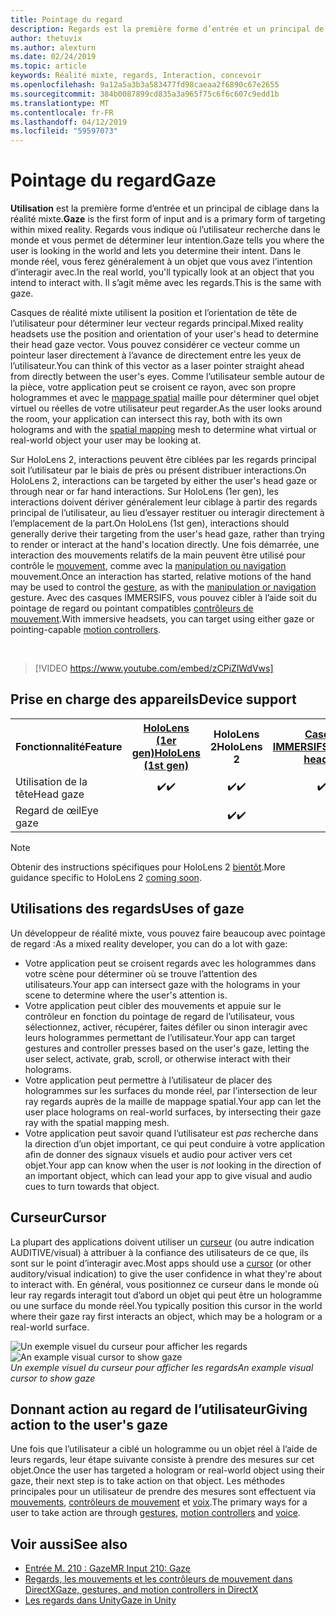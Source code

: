 ```yaml
---
title: Pointage du regard
description: Regards est la première forme d’entrée et un principal de ciblage dans la réalité mixte.
author: thetuvix
ms.author: alexturn
ms.date: 02/24/2019
ms.topic: article
keywords: Réalité mixte, regards, Interaction, concevoir
ms.openlocfilehash: 9a12a5a3b3a583477fd98caeaa2f6890c67e2655
ms.sourcegitcommit: 384b0087899cd835a3a965f75c6f6c607c9edd1b
ms.translationtype: MT
ms.contentlocale: fr-FR
ms.lasthandoff: 04/12/2019
ms.locfileid: "59597073"
---
```

# <a name="gaze"></a><span data-ttu-id="5feed-104">Pointage du regard</span><span class="sxs-lookup"><span data-stu-id="5feed-104">Gaze</span></span>

<span data-ttu-id="5feed-105">**Utilisation** est la première forme d’entrée et un principal de ciblage dans la réalité mixte.</span><span class="sxs-lookup"><span data-stu-id="5feed-105">**Gaze** is the first form of input and is a primary form of targeting within mixed reality.</span></span> <span data-ttu-id="5feed-106">Regards vous indique où l’utilisateur recherche dans le monde et vous permet de déterminer leur intention.</span><span class="sxs-lookup"><span data-stu-id="5feed-106">Gaze tells you where the user is looking in the world and lets you determine their intent.</span></span> <span data-ttu-id="5feed-107">Dans le monde réel, vous ferez généralement à un objet que vous avez l’intention d’interagir avec.</span><span class="sxs-lookup"><span data-stu-id="5feed-107">In the real world, you'll typically look at an object that you intend to interact with.</span></span> <span data-ttu-id="5feed-108">Il s’agit même avec les regards.</span><span class="sxs-lookup"><span data-stu-id="5feed-108">This is the same with gaze.</span></span>

<span data-ttu-id="5feed-109">Casques de réalité mixte utilisent la position et l’orientation de tête de l’utilisateur pour déterminer leur vecteur regards principal.</span><span class="sxs-lookup"><span data-stu-id="5feed-109">Mixed reality headsets use the position and orientation of your user's head to determine their head gaze vector.</span></span> <span data-ttu-id="5feed-110">Vous pouvez considérer ce vecteur comme un pointeur laser directement à l’avance de directement entre les yeux de l’utilisateur.</span><span class="sxs-lookup"><span data-stu-id="5feed-110">You can think of this vector as a laser pointer straight ahead from directly between the user's eyes.</span></span> <span data-ttu-id="5feed-111">Comme l’utilisateur semble autour de la pièce, votre application peut se croisent ce rayon, avec son propre hologrammes et avec le [mappage spatial](spatial-mapping.md) maille pour déterminer quel objet virtuel ou réelles de votre utilisateur peut regarder.</span><span class="sxs-lookup"><span data-stu-id="5feed-111">As the user looks around the room, your application can intersect this ray, both with its own holograms and with the [spatial mapping](spatial-mapping.md) mesh to determine what virtual or real-world object your user may be looking at.</span></span>

<span data-ttu-id="5feed-112">Sur HoloLens 2, interactions peuvent être ciblées par les regards principal soit l’utilisateur par le biais de près ou présent distribuer interactions.</span><span class="sxs-lookup"><span data-stu-id="5feed-112">On HoloLens 2, interactions can be targeted by either the user's head gaze or through near or far hand interactions.</span></span>  <span data-ttu-id="5feed-113">Sur HoloLens (1er gen), les interactions doivent dériver généralement leur ciblage à partir des regards principal de l’utilisateur, au lieu d’essayer restituer ou interagir directement à l’emplacement de la part.</span><span class="sxs-lookup"><span data-stu-id="5feed-113">On HoloLens (1st gen), interactions should generally derive their targeting from the user's head gaze, rather than trying to render or interact at the hand's location directly.</span></span> <span data-ttu-id="5feed-114">Une fois démarrée, une interaction des mouvements relatifs de la main peuvent être utilisé pour contrôle le [mouvement](gestures.md), comme avec la [manipulation ou navigation](gestures.md#composite-gestures) mouvement.</span><span class="sxs-lookup"><span data-stu-id="5feed-114">Once an interaction has started, relative motions of the hand may be used to control the [gesture](gestures.md), as with the [manipulation or navigation](gestures.md#composite-gestures) gesture.</span></span> <span data-ttu-id="5feed-115">Avec des casques IMMERSIFS, vous pouvez cibler à l’aide soit du pointage de regard ou pointant compatibles [contrôleurs de mouvement](motion-controllers.md).</span><span class="sxs-lookup"><span data-stu-id="5feed-115">With immersive headsets, you can target using either gaze or pointing-capable [motion controllers](motion-controllers.md).</span></span>

<br>

>[!VIDEO https://www.youtube.com/embed/zCPiZlWdVws]

## <a name="device-support"></a><span data-ttu-id="5feed-116">Prise en charge des appareils</span><span class="sxs-lookup"><span data-stu-id="5feed-116">Device support</span></span>

<table>
<tr>
<th><span data-ttu-id="5feed-117">Fonctionnalité</span><span class="sxs-lookup"><span data-stu-id="5feed-117">Feature</span></span></th><th style="width:150px"> <span data-ttu-id="5feed-118"><a href="hololens-hardware-details.md">HoloLens (1er gen)</a></span><span class="sxs-lookup"><span data-stu-id="5feed-118"><a href="hololens-hardware-details.md">HoloLens (1st gen)</a></span></span></th><th style="width:150px"><span data-ttu-id="5feed-119">HoloLens 2</span><span class="sxs-lookup"><span data-stu-id="5feed-119">HoloLens 2</span></span></th><th style="width:150px"> <span data-ttu-id="5feed-120"><a href="immersive-headset-hardware-details.md">Casques IMMERSIFS</a></span><span class="sxs-lookup"><span data-stu-id="5feed-120"><a href="immersive-headset-hardware-details.md">Immersive headsets</a></span></span></th>
</tr><tr>
<td> <span data-ttu-id="5feed-121">Utilisation de la tête</span><span class="sxs-lookup"><span data-stu-id="5feed-121">Head gaze</span></span></td><td style="text-align: center;"> <span data-ttu-id="5feed-122">✔️</span><span class="sxs-lookup"><span data-stu-id="5feed-122">✔️</span></span></td><td style="text-align: center;"> <span data-ttu-id="5feed-123">✔️</span><span class="sxs-lookup"><span data-stu-id="5feed-123">✔️</span></span></td><td style="text-align: center;"> <span data-ttu-id="5feed-124">✔️</span><span class="sxs-lookup"><span data-stu-id="5feed-124">✔️</span></span></td>
</tr><tr>
<td> <span data-ttu-id="5feed-125">Regard de œil</span><span class="sxs-lookup"><span data-stu-id="5feed-125">Eye gaze</span></span></td><td></td><td style="text-align: center;"><span data-ttu-id="5feed-126">✔️</span><span class="sxs-lookup"><span data-stu-id="5feed-126">✔️</span></span></td><td></td>
</tr>
</table>

> [!NOTE]
> <span data-ttu-id="5feed-127">Obtenir des instructions spécifiques pour HoloLens 2 [bientôt](index.md#news-and-notes).</span><span class="sxs-lookup"><span data-stu-id="5feed-127">More guidance specific to HoloLens 2 [coming soon](index.md#news-and-notes).</span></span>


## <a name="uses-of-gaze"></a><span data-ttu-id="5feed-128">Utilisations des regards</span><span class="sxs-lookup"><span data-stu-id="5feed-128">Uses of gaze</span></span>

<span data-ttu-id="5feed-129">Un développeur de réalité mixte, vous pouvez faire beaucoup avec pointage de regard :</span><span class="sxs-lookup"><span data-stu-id="5feed-129">As a mixed reality developer, you can do a lot with gaze:</span></span>
* <span data-ttu-id="5feed-130">Votre application peut se croisent regards avec les hologrammes dans votre scène pour déterminer où se trouve l’attention des utilisateurs.</span><span class="sxs-lookup"><span data-stu-id="5feed-130">Your app can intersect gaze with the holograms in your scene to determine where the user's attention is.</span></span>
* <span data-ttu-id="5feed-131">Votre application peut cibler des mouvements et appuie sur le contrôleur en fonction du pointage de regard de l’utilisateur, vous sélectionnez, activer, récupérer, faites défiler ou sinon interagir avec leurs hologrammes permettant de l’utilisateur.</span><span class="sxs-lookup"><span data-stu-id="5feed-131">Your app can target gestures and controller presses based on the user's gaze, letting the user select, activate, grab, scroll, or otherwise interact with their holograms.</span></span>
* <span data-ttu-id="5feed-132">Votre application peut permettre à l’utilisateur de placer des hologrammes sur les surfaces du monde réel, par l’intersection de leur ray regards auprès de la maille de mappage spatial.</span><span class="sxs-lookup"><span data-stu-id="5feed-132">Your app can let the user place holograms on real-world surfaces, by intersecting their gaze ray with the spatial mapping mesh.</span></span>
* <span data-ttu-id="5feed-133">Votre application peut savoir quand l’utilisateur est *pas* recherche dans la direction d’un objet important, ce qui peut conduire à votre application afin de donner des signaux visuels et audio pour activer vers cet objet.</span><span class="sxs-lookup"><span data-stu-id="5feed-133">Your app can know when the user is *not* looking in the direction of an important object, which can lead your app to give visual and audio cues to turn towards that object.</span></span>

## <a name="cursor"></a><span data-ttu-id="5feed-134">Curseur</span><span class="sxs-lookup"><span data-stu-id="5feed-134">Cursor</span></span>

<span data-ttu-id="5feed-135">La plupart des applications doivent utiliser un [curseur](cursors.md) (ou autre indication AUDITIVE/visual) à attribuer à la confiance des utilisateurs de ce que, ils sont sur le point d’interagir avec.</span><span class="sxs-lookup"><span data-stu-id="5feed-135">Most apps should use a [cursor](cursors.md) (or other auditory/visual indication) to give the user confidence in what they're about to interact with.</span></span> <span data-ttu-id="5feed-136">En général, vous positionnez ce curseur dans le monde où leur ray regards interagit tout d’abord un objet qui peut être un hologramme ou une surface du monde réel.</span><span class="sxs-lookup"><span data-stu-id="5feed-136">You typically position this cursor in the world where their gaze ray first interacts an object, which may be a hologram or a real-world surface.</span></span>

<span data-ttu-id="5feed-137">![Un exemple visuel du curseur pour afficher les regards](images/cursor.jpg)</span><span class="sxs-lookup"><span data-stu-id="5feed-137">![An example visual cursor to show gaze](images/cursor.jpg)</span></span><br>
<span data-ttu-id="5feed-138">*Un exemple visuel du curseur pour afficher les regards*</span><span class="sxs-lookup"><span data-stu-id="5feed-138">*An example visual cursor to show gaze*</span></span>

## <a name="giving-action-to-the-users-gaze"></a><span data-ttu-id="5feed-139">Donnant action au regard de l’utilisateur</span><span class="sxs-lookup"><span data-stu-id="5feed-139">Giving action to the user's gaze</span></span>

<span data-ttu-id="5feed-140">Une fois que l’utilisateur a ciblé un hologramme ou un objet réel à l’aide de leurs regards, leur étape suivante consiste à prendre des mesures sur cet objet.</span><span class="sxs-lookup"><span data-stu-id="5feed-140">Once the user has targeted a hologram or real-world object using their gaze, their next step is to take action on that object.</span></span> <span data-ttu-id="5feed-141">Les méthodes principales pour un utilisateur de prendre des mesures sont effectuent via [mouvements](gestures.md), [contrôleurs de mouvement](motion-controllers.md) et [voix](voice-input.md).</span><span class="sxs-lookup"><span data-stu-id="5feed-141">The primary ways for a user to take action are through [gestures](gestures.md), [motion controllers](motion-controllers.md) and [voice](voice-input.md).</span></span>

## <a name="see-also"></a><span data-ttu-id="5feed-142">Voir aussi</span><span class="sxs-lookup"><span data-stu-id="5feed-142">See also</span></span>
* [<span data-ttu-id="5feed-143">Entrée M. 210 : Gaze</span><span class="sxs-lookup"><span data-stu-id="5feed-143">MR Input 210: Gaze</span></span>](holograms-210.md)
* [<span data-ttu-id="5feed-144">Regards, les mouvements et les contrôleurs de mouvement dans DirectX</span><span class="sxs-lookup"><span data-stu-id="5feed-144">Gaze, gestures, and motion controllers in DirectX</span></span>](gaze,-gestures,-and-motion-controllers-in-directx.md)
* [<span data-ttu-id="5feed-145">Les regards dans Unity</span><span class="sxs-lookup"><span data-stu-id="5feed-145">Gaze in Unity</span></span>](gaze-in-unity.md)
